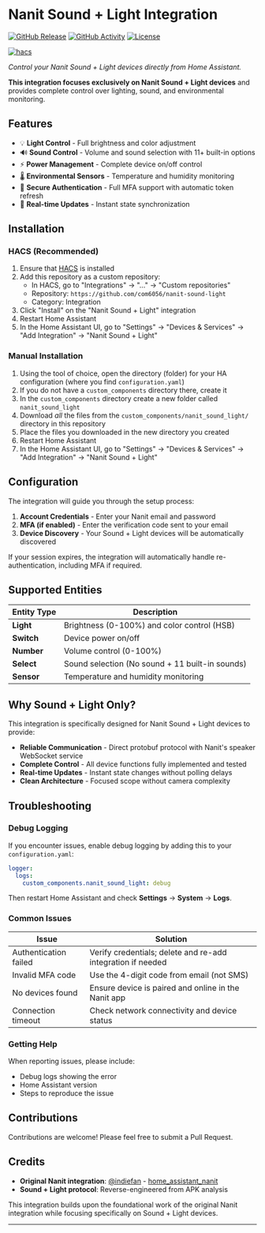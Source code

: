 # Nanit Sound + Light Integration

[![GitHub Release][releases-shield]][releases]
[![GitHub Activity][commits-shield]][commits]
[![License][license-shield]](LICENSE)

[![hacs][hacsbadge]][hacs]

_Control your Nanit Sound + Light devices directly from Home Assistant._

**This integration focuses exclusively on Nanit Sound + Light devices** and provides complete control over lighting, sound, and environmental monitoring.

## Features

- 💡 **Light Control** - Full brightness and color adjustment
- 🔊 **Sound Control** - Volume and sound selection with 11+ built-in options
- ⚡ **Power Management** - Complete device on/off control
- 🌡️ **Environmental Sensors** - Temperature and humidity monitoring
- 🔐 **Secure Authentication** - Full MFA support with automatic token refresh
- 🔄 **Real-time Updates** - Instant state synchronization

## Installation

### HACS (Recommended)

1. Ensure that [HACS](https://hacs.xyz/) is installed
2. Add this repository as a custom repository:
   - In HACS, go to "Integrations" → "..." → "Custom repositories"
   - Repository: `https://github.com/com6056/nanit-sound-light`
   - Category: Integration
3. Click "Install" on the "Nanit Sound + Light" integration
4. Restart Home Assistant
5. In the Home Assistant UI, go to "Settings" → "Devices & Services" → "Add Integration" → "Nanit Sound + Light"

### Manual Installation

1. Using the tool of choice, open the directory (folder) for your HA configuration (where you find `configuration.yaml`)
2. If you do not have a `custom_components` directory there, create it
3. In the `custom_components` directory create a new folder called `nanit_sound_light`
4. Download _all_ the files from the `custom_components/nanit_sound_light/` directory in this repository
5. Place the files you downloaded in the new directory you created
6. Restart Home Assistant
7. In the Home Assistant UI, go to "Settings" → "Devices & Services" → "Add Integration" → "Nanit Sound + Light"

## Configuration

The integration will guide you through the setup process:

1. **Account Credentials** - Enter your Nanit email and password
2. **MFA (if enabled)** - Enter the verification code sent to your email
3. **Device Discovery** - Your Sound + Light devices will be automatically discovered

If your session expires, the integration will automatically handle re-authentication, including MFA if required.

## Supported Entities

| Entity Type | Description                                     |
| ----------- | ----------------------------------------------- |
| **Light**   | Brightness (0-100%) and color control (HSB)     |
| **Switch**  | Device power on/off                             |
| **Number**  | Volume control (0-100%)                         |
| **Select**  | Sound selection (No sound + 11 built-in sounds) |
| **Sensor**  | Temperature and humidity monitoring             |

## Why Sound + Light Only?

This integration is specifically designed for Nanit Sound + Light devices to provide:

- **Reliable Communication** - Direct protobuf protocol with Nanit's speaker WebSocket service
- **Complete Control** - All device functions fully implemented and tested
- **Real-time Updates** - Instant state changes without polling delays
- **Clean Architecture** - Focused scope without camera complexity

## Troubleshooting

### Debug Logging

If you encounter issues, enable debug logging by adding this to your `configuration.yaml`:

```yaml
logger:
  logs:
    custom_components.nanit_sound_light: debug
```

Then restart Home Assistant and check **Settings** → **System** → **Logs**.

### Common Issues

| Issue                 | Solution                                                    |
| --------------------- | ----------------------------------------------------------- |
| Authentication failed | Verify credentials; delete and re-add integration if needed |
| Invalid MFA code      | Use the 4-digit code from email (not SMS)                   |
| No devices found      | Ensure device is paired and online in the Nanit app         |
| Connection timeout    | Check network connectivity and device status                |

### Getting Help

When reporting issues, please include:

- Debug logs showing the error
- Home Assistant version
- Steps to reproduce the issue

## Contributions

Contributions are welcome! Please feel free to submit a Pull Request.

## Credits

- **Original Nanit integration**: [@indiefan](https://github.com/indiefan) - [home_assistant_nanit](https://github.com/indiefan/home_assistant_nanit)
- **Sound + Light protocol**: Reverse-engineered from APK analysis

This integration builds upon the foundational work of the original Nanit integration while focusing specifically on Sound + Light devices.

---

[releases-shield]: https://img.shields.io/github/release/com6056/nanit-sound-light.svg?style=for-the-badge
[releases]: https://github.com/com6056/nanit-sound-light/releases
[commits-shield]: https://img.shields.io/github/commit-activity/y/com6056/nanit-sound-light.svg?style=for-the-badge
[commits]: https://github.com/com6056/nanit-sound-light/commits/main
[hacs]: https://github.com/hacs/integration
[hacsbadge]: https://img.shields.io/badge/HACS-Custom-orange.svg?style=for-the-badge
[license-shield]: https://img.shields.io/github/license/com6056/nanit-sound-light.svg?style=for-the-badge
